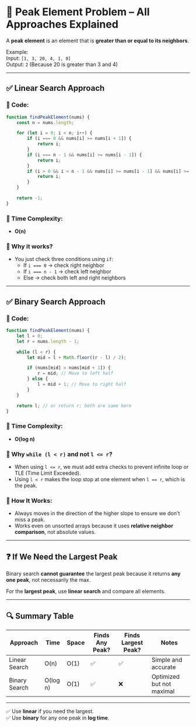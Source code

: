 
# 🧠 Peak Element Problem – All Approaches Explained

A **peak element** is an element that is **greater than or equal to its neighbors**.

Example:  
Input: `[1, 3, 20, 4, 1, 0]`  
Output: `2` (Because 20 is greater than 3 and 4)

---

## ✅ Linear Search Approach

### 🔹 Code:

```js
function findPeakElement(nums) {
    const n = nums.length;

    for (let i = 0; i < n; i++) {
        if (i === 0 && nums[i] >= nums[i + 1]) {
            return i;
        }
        if (i === n - 1 && nums[i] >= nums[i - 1]) {
            return i;
        }
        if (i > 0 && i < n - 1 && nums[i] >= nums[i - 1] && nums[i] >= nums[i + 1]) {
            return i;
        }
    }

    return -1;
}
```

### 🔹 Time Complexity:
- **O(n)**

### 🔹 Why it works?
- You just check three conditions using `if`:
  - If `i === 0` → check right neighbor
  - If `i === n - 1` → check left neighbor
  - Else → check both left and right neighbors

---

## ✅ Binary Search Approach

### 🔹 Code:

```js
function findPeakElement(nums) {
    let l = 0;
    let r = nums.length - 1;

    while (l < r) {
        let mid = l + Math.floor((r - l) / 2);

        if (nums[mid] > nums[mid + 1]) {
            r = mid; // Move to left half
        } else {
            l = mid + 1; // Move to right half
        }
    }

    return l; // or return r; both are same here
}
```

### 🔹 Time Complexity:
- **O(log n)**

### 🔹 Why `while (l < r)` and not `l <= r`?
- When using `l <= r`, we must add extra checks to prevent infinite loop or TLE (Time Limit Exceeded).
- Using `l < r` makes the loop stop at one element when `l == r`, which is the peak.

### 🔹 How It Works:
- Always moves in the direction of the higher slope to ensure we don't miss a peak.
- Works even on unsorted arrays because it uses **relative neighbor comparison**, not absolute values.

---

## ❓ If We Need the **Largest Peak**

Binary search **cannot guarantee** the largest peak because it returns **any one peak**, not necessarily the max.

For the **largest peak**, use **linear search** and compare all elements.

---

## 🔍 Summary Table

| Approach       | Time     | Space | Finds Any Peak? | Finds Largest Peak? | Notes                       |
|----------------|----------|--------|------------------|----------------------|-----------------------------|
| Linear Search  | O(n)     | O(1)   | ✅                | ✅                   | Simple and accurate         |
| Binary Search  | O(log n) | O(1)   | ✅                | ❌                   | Optimized but not maximal   |

---

✅ Use **linear** if you need the largest.  
✅ Use **binary** for any one peak in **log time**.
